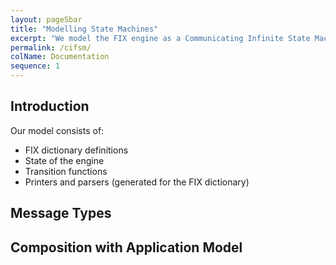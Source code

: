 ```yaml
---
layout: pageSbar
title: "Modelling State Machines"
excerpt: "We model the FIX engine as a Communicating Infinite State Machine (CISM)"
permalink: /cifsm/
colName: Documentation
sequence: 1
---
```

## Introduction

Our model consists of:
- FIX dictionary definitions 
- State of the engine
- Transition functions
- Printers and parsers (generated for the FIX dictionary)

## Message Types

## Composition with Application Model
